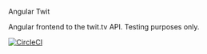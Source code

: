 Angular Twit

Angular frontend to the twit.tv API.  Testing purposes only.


[![CircleCI](https://circleci.com/gh/boardman/angular-twit/tree/master.svg?style=svg)](https://circleci.com/gh/boardman/angular-twit/tree/master)